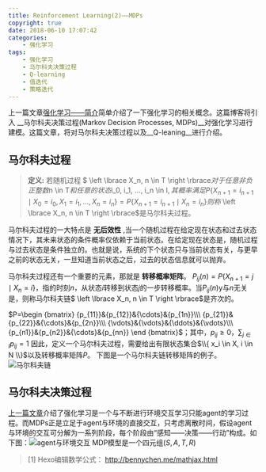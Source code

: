 ```yaml
---
title: Reinforcement Learning(2)——MDPs
copyright: true
date: 2018-06-10 17:07:42
categories:
	- 强化学习
tags:
	- 强化学习
	- 马尔科夫决策过程
	- Q-learning
	- 值迭代
	- 策略迭代
---
```

 上一篇文章[强化学习——简介](https://icesuns.github.io/2018/06/03/reinforcement-learning-1/)简单介绍了一下强化学习的相关概念。这篇博客将引入 __马尔科夫决策过程(Markov Decision Processes, MDPs)__对强化学习进行建模。这篇文章，将对马尔科夫决策过程以及__Q-leaning__进行介绍。

## 马尔科夫过程

>__定义:__ 若随机过程 $ \left \lbrace X_n, n \in T \right \rbrace$对于任意非负正整数$n \in T$和任意的状态$i_0, i_1, ..., i_n \in I$, 其概率满足$$P \left\lbrace X_{n+1}=i_{n+1} \mid X_0=i_0, X_1=i_1,...,X_n=i_n \right\rbrace =P \left\lbrace X_{n+1}=i_{n+1} \mid X_n=i_n \right\rbrace$$则称$ \left \lbrace X_n, n \in T \right \rbrace$是马尔科夫过程。

 马尔科夫过程的一大特点是 __无后效性__ ,当一个随机过程在给定现在状态和过去状态情况下，其未来状态的条件概率仅依赖于当前状态。在给定现在状态是，随机过程与过去状态是条件独立的。也就是说，系统的下个状态只与当前状态有关，与更早之前的状态无关，一旦知道当前状态之后，过去的状态信息就可以抛弃。

马尔科夫过程还有一个重要的元素，那就是 __转移概率矩阵__。
$P_{ij}(n) =P \left\lbrace X_{n+1}=j \mid X_n=i \right\rbrace$，指的时刻$n$，从状态$i$转移到状态$j$的一步转移概率。当$P_{ij}(n)$y与$n$无关是，则称马尔科夫链$ \left \lbrace X_n, n \in T \right \rbrace$是齐次的。

$P=\begin {bmatrix}
{p_{11}}&{p_{12}}&{\cdots}&{p_{1n}}\\\
{p_{21}}&{p_{22}}&{\cdots}&{p_{2n}}\\\
{\vdots}&{\vdots}&{\ddots}&{\vdots}\\\
{p_{n1}}&{p_{n2}}&{\cdots}&{p_{nn}}
\end {bmatrix}$；其中，${p_{ij}\geq 0}$，$\sum_{j \in I} p_{ij} = 1$
因此，定义一个马尔科夫过程，需要给出有限状态集合$\\{ x_i \in X, i \in N \\}$以及转移概率矩阵$P$。
下图是一个马尔科夫链转移矩阵的例子。
![马尔科夫链](https://ws1.sinaimg.cn/large/e89d48b8ly1fs6c41vb5xj20lo08e0u0.jpg)


## 马尔科夫决策过程 
[上一篇文章](https://icesuns.github.io/2018/06/03/reinforcement-learning-1/)介绍了强化学习是一个与不断进行环境交互学习只能agent的学习过程。而MDPs正是立足于agent与环境的直接交互，只考虑离散时间，假设agent与环境的交互可分解为一系列阶段，每个阶段由“感知——决策——行动”构成。如下图：![agent与环境交互](https://ws1.sinaimg.cn/large/e89d48b8ly1fs6bqo0b66j20g506fjrf.jpg)
MDP模型是一个四元组$(S,A,T,R)$






> [1] Hexo编辑数学公式： http://bennychen.me/mathjax.html